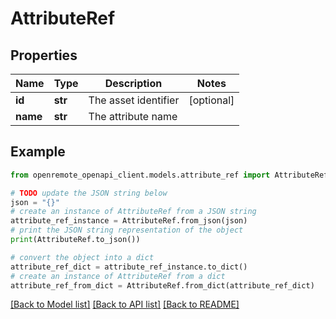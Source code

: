 # AttributeRef


## Properties

Name | Type | Description | Notes
------------ | ------------- | ------------- | -------------
**id** | **str** | The asset identifier | [optional] 
**name** | **str** | The attribute name | 

## Example

```python
from openremote_openapi_client.models.attribute_ref import AttributeRef

# TODO update the JSON string below
json = "{}"
# create an instance of AttributeRef from a JSON string
attribute_ref_instance = AttributeRef.from_json(json)
# print the JSON string representation of the object
print(AttributeRef.to_json())

# convert the object into a dict
attribute_ref_dict = attribute_ref_instance.to_dict()
# create an instance of AttributeRef from a dict
attribute_ref_from_dict = AttributeRef.from_dict(attribute_ref_dict)
```
[[Back to Model list]](../README.md#documentation-for-models) [[Back to API list]](../README.md#documentation-for-api-endpoints) [[Back to README]](../README.md)


